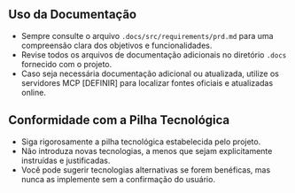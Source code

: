## Uso da Documentação

- Sempre consulte o arquivo `.docs/src/requirements/prd.md` para uma compreensão clara dos objetivos e funcionalidades.
- Revise todos os arquivos de documentação adicionais no diretório `.docs` fornecido com o projeto.
- Caso seja necessária documentação adicional ou atualizada, utilize os servidores MCP [DEFINIR] para localizar fontes oficiais e atualizadas online.

## Conformidade com a Pilha Tecnológica

- Siga rigorosamente a pilha tecnológica estabelecida pelo projeto.
- Não introduza novas tecnologias, a menos que sejam explicitamente instruídas e justificadas.
- Você pode sugerir tecnologias alternativas se forem benéficas, mas nunca as implemente sem a confirmação do usuário.
